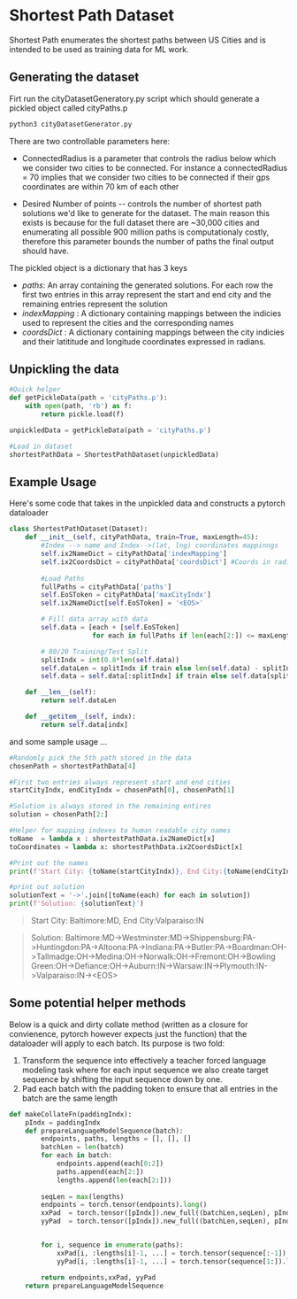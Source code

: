 # Shortest Path Dataset


Shortest Path enumerates the shortest paths between US Cities and is intended to be used as training data for ML work. 


## Generating the dataset

Firt run the cityDatasetGeneratory.py script which should generate a pickled object called cityPaths.p

```bash
python3 cityDatasetGenerator.py
```
There are two controllable parameters here:

* ConnectedRadius is a parameter that controls the radius below which we consider two cities to be connected. For instance a connectedRadius = 70 implies that we consider two cities to be connected if their gps coordinates are within 70 km of each other

* Desired Number of points -- controls the number of shortest path solutions we'd like to generate for the dataset. The main reason this exists is because for the full dataset there are ~30,000 cities and enumerating all possible 900 million paths is computationaly costly, therefore this parameter bounds the number of paths the final output should have.

The pickled object is a dictionary that has 3 keys

* *paths*: An array containing the generated solutions. For each row the first two entries in this array represent the start and end city and the remaining entries represent the solution
* *indexMapping* : A dictionary containing mappings between the indicies used to represent the cities and the corresponding names
* *coordsDict* : A dictionary containing mappings between the city indicies and their latititude and longitude coordinates expressed in radians.


## Unpickling the data

```python
#Quick helper
def getPickleData(path = 'cityPaths.p'):
    with open(path, 'rb') as f:
        return pickle.load(f)

unpickledData = getPickleData(path = 'cityPaths.p')

#Load in dataset
shortestPathData = ShortestPathDataset(unpickledData)

```


## Example Usage
Here's some code that takes in the unpickled data and constructs a pytorch dataloader

```python
class ShortestPathDataset(Dataset):
    def __init__(self, cityPathData, train=True, maxLength=45):
        #Index --> name and Index-->(lat, lng) coordinates mappinngs
        self.ix2NameDict = cityPathData['indexMapping']
        self.ix2CoordsDict = cityPathData['coordsDict'] #Coords in radians
        
        #Load Paths
        fullPaths = cityPathData['paths']
        self.EoSToken = cityPathData['maxCityIndx']
        self.ix2NameDict[self.EoSToken] = '<EOS>'

        # Fill data array with data
        self.data = [each + [self.EoSToken]
                     for each in fullPaths if len(each[2:]) <= maxLength]

        # 80/20 Training/Test Split
        splitIndx = int(0.8*len(self.data))
        self.dataLen = splitIndx if train else len(self.data) - splitIndx
        self.data = self.data[:splitIndx] if train else self.data[splitIndx:]

    def __len__(self):
        return self.dataLen

    def __getitem__(self, indx):
        return self.data[indx]
```

and some sample usage ...

``` python
#Randomly pick the 5th path stored in the data
chosenPath = shortestPathData[4]

#First two entries always represent start and end cities
startCityIndx, endCityIndx = chosenPath[0], chosenPath[1]

#Solution is always stored in the remaining entires
solution = chosenPath[2:]

#Helper for mapping indexes to human readable city names
toName  = lambda x : shortestPathData.ix2NameDict[x]
toCoordinates = lambda x: shortestPathData.ix2CoordsDict[x]

#Print out the names 
print(f'Start City: {toName(startCityIndx)}, End City:{toName(endCityIndx)}')

#print out solution
solutionText = '->'.join([toName(each) for each in solution])
print(f'Solution: {solutionText}')

```

> Start City: Baltimore:MD, End City:Valparaiso:IN

> Solution: Baltimore:MD->Westminster:MD->Shippensburg:PA->Huntingdon:PA->Altoona:PA->Indiana:PA->Butler:PA->Boardman:OH->Tallmadge:OH->Medina:OH->Norwalk:OH->Fremont:OH->Bowling Green:OH->Defiance:OH->Auburn:IN->Warsaw:IN->Plymouth:IN->Valparaiso:IN->\<EOS\>
 

## Some potential helper methods

Below is a quick and dirty collate method (written as a closure for convienence, pytorch however expects just the function) that the dataloader will apply to each batch. Its purpose is two fold:
1. Transform the sequence into effectively a teacher forced language modeling task where for each input sequence we also create target sequence by shifting the input sequence down by one.   
2. Pad each batch with the padding token to ensure that all entries in the batch are the same length   


```python
def makeCollateFn(paddingIndx):
    pIndx = paddingIndx
    def prepareLanguageModelSequence(batch):
        endpoints, paths, lengths = [], [], []
        batchLen = len(batch)
        for each in batch:
            endpoints.append(each[0:2])
            paths.append(each[2:])
            lengths.append(len(each[2:]))
    
        seqLen = max(lengths)
        endpoints = torch.tensor(endpoints).long()
        xxPad  = torch.tensor([pIndx]).new_full((batchLen,seqLen), pIndx)
        yyPad  = torch.tensor([pIndx]).new_full((batchLen,seqLen), pIndx)


        for i, sequence in enumerate(paths):
            xxPad[i, :lengths[i]-1, ...] = torch.tensor(sequence[:-1]).long()
            yyPad[i, :lengths[i]-1, ...] = torch.tensor(sequence[1:]).long()

        return endpoints,xxPad, yyPad
    return prepareLanguageModelSequence
```
